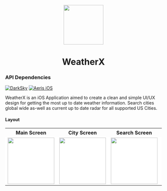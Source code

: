 <!-- Logo -->
<p align="center">
  <img height="128" width="128" src="https://github.com/gpmpn2/WeatherX/blob/master/images/WeatherXReadme.png?raw=true">
</p>

<!-- Name -->
<h1 align="center">
  WeatherX
</h1>

### API Dependencies

[![DarkSky](https://badgen.net/badge/GitHub/DarkSky)](https://github.com/darkskyapp)
[![Aeris iOS](https://badgen.net/badge/GitHub/Aeris-iOS)](https://github.com/aerisweather/Aeris-iOS-Library)

WeatherX is an iOS Application aimed to create a clean and simple UI/UX design for getting the most up to date weather information. Search cities global wide as-well as current up to date radar for all supported US Cities.

#### Layout
<table style="width:100%">
  <tr>
    <th>Main Screen</th>
    <th>City Screen</th> 
    <th>Search Screen</th>
    <th>Radar Screen</th>
  </tr>
  <tr>
    <td bgcolor="#ffffff">
    	<img width="150" src="https://github.com/gpmpn2/WeatherX/blob/master/images/mainscreen.png?raw=true">
    </td>
    <td bgcolor="#ffffff">
    	<img width="150" src="https://github.com/gpmpn2/WeatherX/blob/master/images/cityscreen.png?raw=true">
    </td> 
    <td bgcolor="#ffffff">
    	<img width="150" src="https://github.com/gpmpn2/WeatherX/blob/master/images/searchscreen.png?raw=true">
    </td>
    <td bgcolor="#ffffff">
    	<img width="150" src="https://github.com/gpmpn2/WeatherX/blob/master/images/radarscreen.png?raw=true">
    </td>
  </tr>
</table>
